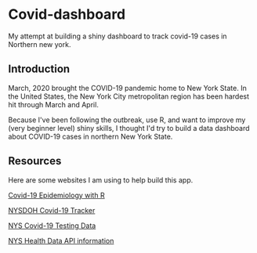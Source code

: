 # Covid-dashboard
My attempt at building a shiny dashboard to track covid-19 cases in Northern new york.

## Introduction
March, 2020 brought the COVID-19 pandemic home to New York State.  In the United States, the New York City metropolitan region has been hardest hit through March and April.  

Because I've been following the outbreak, use R, and want to improve my (very beginner level) shiny skills, I thought I'd try to build a data dashboard about COVID-19 cases in northern New York State.

## Resources
Here are some websites I am using to help build this app.

[Covid-19 Epidemiology with R](https://rviews.rstudio.com/2020/03/05/covid-19-epidemiology-with-r/)

[NYSDOH Covid-19 Tracker](https://covid19tracker.health.ny.gov/views/NYS-COVID19-Tracker/NYSDOHCOVID-19Tracker-Map?%3Aembed=yes&%3Atoolbar=no)

[NYS Covid-19 Testing Data](https://data.ny.gov/browse?tags=covid-19)

[NYS Health Data API information](https://dev.socrata.com/foundry/health.data.ny.gov/xdss-u53e)

